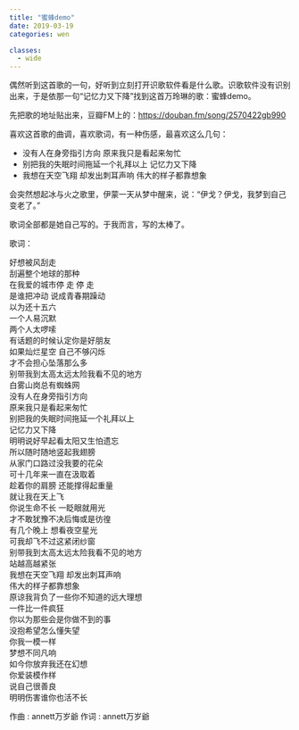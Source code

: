 ```yaml
---
title: "蜜蜂demo"
date: 2019-03-19
categories: wen

classes:
  - wide
---
```


偶然听到这首歌的一句，好听到立刻打开识歌软件看是什么歌。识歌软件没有识别出来，于是依那一句“记忆力又下降”找到这首万玲琳的歌：蜜蜂demo。

先把歌的地址贴出来，豆瓣FM上的：https://douban.fm/song/2570422gb990

喜欢这首歌的曲调，喜欢歌词，有一种伤感，最喜欢这么几句：
- 没有人在身旁指引方向 原来我只是看起来匆忙
- 别把我的失眠时间拖延一个礼拜以上 记忆力又下降
- 我想在天空飞翔 却发出刺耳声响 伟大的样子都靠想象

会突然想起冰与火之歌里，伊蒙一天从梦中醒来，说：“伊戈？伊戈，我梦到自己变老了。”

歌词全部都是她自己写的。于我而言，写的太棒了。

歌词：

好想被风刮走  
刮遍整个地球的那种  
在我爱的城市停 走 停 走  
是谁把冲动 说成青春期躁动  
以为还十五六  
一个人易沉默  
两个人太啰嗦  
有话题的时候认定你是好朋友  
如果灿烂星空 自己不够闪烁  
才不会担心坠落那么多  
别带我到太高太远太险我看不见的地方  
白雾山岗总有蜘蛛网  
没有人在身旁指引方向  
原来我只是看起来匆忙  
别把我的失眠时间拖延一个礼拜以上  
记忆力又下降  
明明说好早起看太阳又生怕遗忘  
所以随时随地竖起我翅膀  
从家门口路过没我要的花朵  
可十几年来一直在汲取着  
趁着你的肩膀 还能撑得起重量  
就让我在天上飞  
你说生命不长 一眨眼就用光  
才不敢犹豫不决后悔或是彷徨  
有几个晚上 想看夜空星光  
可我却飞不过这紧闭纱窗  
别带我到太高太远太险我看不见的地方  
站越高越紧张  
我想在天空飞翔 却发出刺耳声响  
伟大的样子都靠想象  
原谅我背负了一些你不知道的远大理想  
一件比一件疯狂  
你以为那些会是你做不到的事  
没抱希望怎么懂失望  
你我一模一样  
梦想不同凡响  
如今你放弃我还在幻想  
你爱装模作样  
说自己很善良  
明明伤害谁你也活不长   


作曲 : annett万岁爺
作词 : annett万岁爺